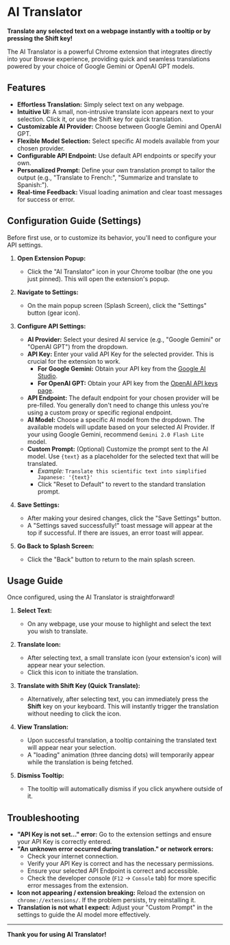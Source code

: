 # AI Translator

**Translate any selected text on a webpage instantly with a tooltip or by pressing the Shift key!**

The AI Translator is a powerful Chrome extension that integrates directly into your Browse experience, providing quick and seamless translations powered by your choice of Google Gemini or OpenAI GPT models.

## Features

* **Effortless Translation:** Simply select text on any webpage.
* **Intuitive UI:** A small, non-intrusive translate icon appears next to your selection. Click it, or use the Shift key for quick translation.
* **Customizable AI Provider:** Choose between Google Gemini and OpenAI GPT.
* **Flexible Model Selection:** Select specific AI models available from your chosen provider.
* **Configurable API Endpoint:** Use default API endpoints or specify your own.
* **Personalized Prompt:** Define your own translation prompt to tailor the output (e.g., "Translate to French:", "Summarize and translate to Spanish:").
* **Real-time Feedback:** Visual loading animation and clear toast messages for success or error.

## Configuration Guide (Settings)

Before first use, or to customize its behavior, you'll need to configure your API settings.

1.  **Open Extension Popup:**
    * Click the "AI Translator" icon in your Chrome toolbar (the one you just pinned). This will open the extension's popup.

2.  **Navigate to Settings:**
    * On the main popup screen (Splash Screen), click the "Settings" button (gear icon).

3.  **Configure API Settings:**
    * **AI Provider:** Select your desired AI service (e.g., "Google Gemini" or "OpenAI GPT") from the dropdown.
    * **API Key:** Enter your valid API Key for the selected provider. This is crucial for the extension to work.
        * **For Google Gemini:** Obtain your API key from the [Google AI Studio](https://aistudio.google.com/app/apikey).
        * **For OpenAI GPT:** Obtain your API key from the [OpenAI API keys page](https://platform.openai.com/account/api-keys).
    * **API Endpoint:** The default endpoint for your chosen provider will be pre-filled. You generally don't need to change this unless you're using a custom proxy or specific regional endpoint.
    * **AI Model:** Choose a specific AI model from the dropdown. The available models will update based on your selected AI Provider. If your using Google Gemini, recommend `Gemini 2.0 Flash Lite` model.
    * **Custom Prompt:** (Optional) Customize the prompt sent to the AI model. Use `{text}` as a placeholder for the selected text that will be translated.
        * *Example:* `Translate this scientific text into simplified Japanese: '{text}'`
        * Click "Reset to Default" to revert to the standard translation prompt.

4.  **Save Settings:**
    * After making your desired changes, click the "Save Settings" button.
    * A "Settings saved successfully!" toast message will appear at the top if successful. If there are issues, an error toast will appear.

5.  **Go Back to Splash Screen:**
    * Click the "Back" button to return to the main splash screen.

## Usage Guide

Once configured, using the AI Translator is straightforward!

1.  **Select Text:**
    * On any webpage, use your mouse to highlight and select the text you wish to translate.

2.  **Translate Icon:**
    * After selecting text, a small translate icon (your extension's icon) will appear near your selection.
    * Click this icon to initiate the translation.

3.  **Translate with Shift Key (Quick Translate):**
    * Alternatively, after selecting text, you can immediately press the **Shift** key on your keyboard. This will instantly trigger the translation without needing to click the icon.

4.  **View Translation:**
    * Upon successful translation, a tooltip containing the translated text will appear near your selection.
    * A "loading" animation (three dancing dots) will temporarily appear while the translation is being fetched.

5.  **Dismiss Tooltip:**
    * The tooltip will automatically dismiss if you click anywhere outside of it.

## Troubleshooting

* **"API Key is not set..." error:** Go to the extension settings and ensure your API Key is correctly entered.
* **"An unknown error occurred during translation." or network errors:**
    * Check your internet connection.
    * Verify your API Key is correct and has the necessary permissions.
    * Ensure your selected API Endpoint is correct and accessible.
    * Check the developer console (`F12` -> `Console` tab) for more specific error messages from the extension.
* **Icon not appearing / extension breaking:** Reload the extension on `chrome://extensions/`. If the problem persists, try reinstalling it.
* **Translation is not what I expect:** Adjust your "Custom Prompt" in the settings to guide the AI model more effectively.

---

**Thank you for using AI Translator!**
